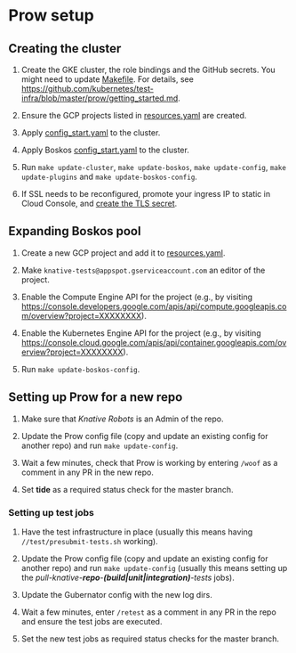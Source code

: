 # Prow setup

## Creating the cluster

1. Create the GKE cluster, the role bindings and the GitHub secrets. You might need to update [Makefile](./Makefile). For details, see https://github.com/kubernetes/test-infra/blob/master/prow/getting_started.md.

1. Ensure the GCP projects listed in [resources.yaml](./boskos/resources.yaml) are created.

1. Apply [config_start.yaml](./config_start.yaml) to the cluster.

1. Apply Boskos [config_start.yaml](./boskos/config_start.yaml) to the cluster.

1. Run `make update-cluster`, `make update-boskos`, `make update-config`, `make update-plugins` and `make update-boskos-config`.

1. If SSL needs to be reconfigured, promote your ingress IP to static in Cloud Console, and [create the TLS secret](https://kubernetes.io/docs/concepts/services-networking/ingress/#tls).

## Expanding Boskos pool

1. Create a new GCP project and add it to [resources.yaml](./boskos/resources.yaml).

1. Make `knative-tests@appspot.gserviceaccount.com` an editor of the project.

1. Enable the Compute Engine API for the project (e.g., by visiting https://console.developers.google.com/apis/api/compute.googleapis.com/overview?project=XXXXXXXX).

1. Enable the Kubernetes Engine API for the project (e.g., by visiting https://console.cloud.google.com/apis/api/container.googleapis.com/overview?project=XXXXXXXX).

1. Run `make update-boskos-config`.

## Setting up Prow for a new repo

1. Make sure that *Knative Robots* is an Admin of the repo.

1. Update the Prow config file (copy and update an existing config for another repo) and run `make update-config`.

1. Wait a few minutes, check that Prow is working by entering `/woof` as a comment in any PR in the new repo.

1. Set **tide** as a required status check for the master branch.

### Setting up test jobs

1. Have the test infrastructure in place (usually this means having `//test/presubmit-tests.sh` working).

1. Update the Prow config file (copy and update an existing config for another repo) and run `make update-config` (usually this means setting up the *pull-knative-**repo**-**(build|unit|integration)**-tests* jobs).

1. Update the Gubernator config with the new log dirs.

1. Wait a few minutes, enter `/retest` as a comment in any PR in the repo and ensure the test jobs are executed.

1. Set the new test jobs as required status checks for the master branch.
